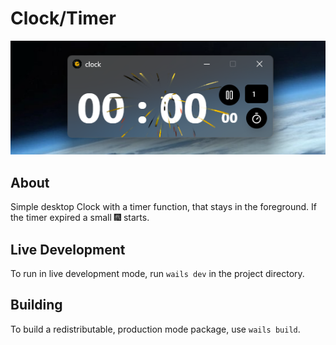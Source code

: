 # Clock/Timer
<p align="center">
    <img src="docs/app_image.png">
</p>

## About
Simple desktop Clock with a timer function, that stays in the foreground. If the timer expired a small :fireworks: starts. 

## Live Development

To run in live development mode, run `wails dev` in the project directory. 

## Building

To build a redistributable, production mode package, use `wails build`.
